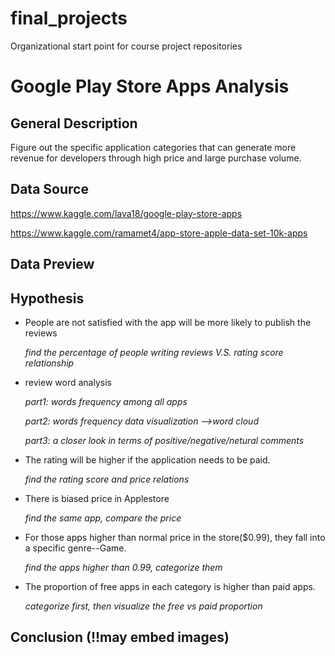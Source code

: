 # final_projects
Organizational start point for course project repositories
# Google Play Store Apps Analysis
## General Description
Figure out the specific application categories that can generate more revenue for developers through high price and large purchase volume.

 


 

## Data Source
https://www.kaggle.com/lava18/google-play-store-apps

https://www.kaggle.com/ramamet4/app-store-apple-data-set-10k-apps


## Data Preview



## Hypothesis
- People are not satisfied with the app will be more likely to publish the reviews


  *find the percentage of people writing reviews V.S. rating score relationship*

- review word analysis

  *part1: words frequency among all apps*

  *part2: words frequency data visualization -->word cloud*

  *part3: a closer look in terms of positive/negative/netural comments*
  
- The rating will be higher if the application needs to be paid. 


  *find the rating score and price relations*
  
- There is biased price in Applestore 


  *find the same app, compare the price*


- For those apps higher than normal price in the store($0.99), they fall into a specific genre--Game.


  *find the apps higher than 0.99, categorize them*


- The proportion of free apps in each category is higher than paid apps.


  *categorize first, then visualize the free vs paid proportion*







## Conclusion (!!may embed images)

  


